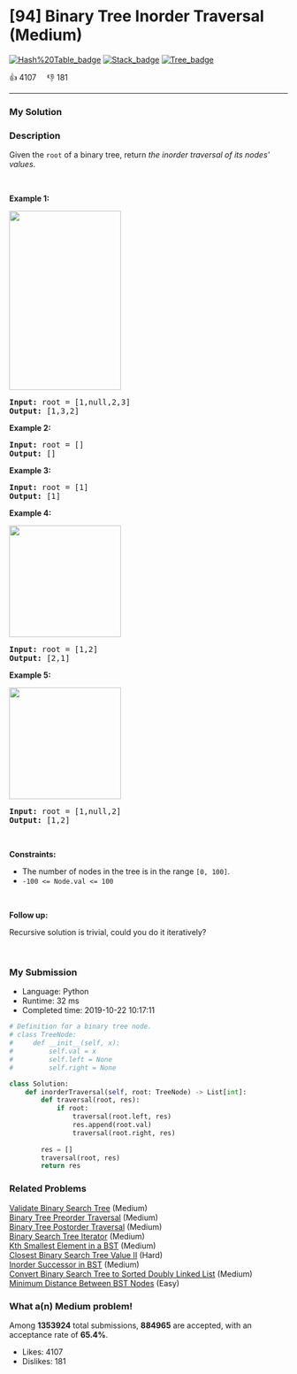 # [94] Binary Tree Inorder Traversal (Medium)

[![Hash%20Table_badge](https://img.shields.io/badge/topic-Hash%20Table-green.svg)](https://leetcode.com/problems/binary-tree-inorder-traversal/)  [![Stack_badge](https://img.shields.io/badge/topic-Stack-green.svg)](https://leetcode.com/problems/binary-tree-inorder-traversal/)  [![Tree_badge](https://img.shields.io/badge/topic-Tree-green.svg)](https://leetcode.com/problems/binary-tree-inorder-traversal/) 

:+1: 4107 &nbsp; &nbsp; :thumbsdown: 181

---

### My Solution


### Description
<p>Given the <code>root</code> of a binary tree, return <em>the inorder traversal of its nodes&#39; values</em>.</p>

<p>&nbsp;</p>
<p><strong>Example 1:</strong></p>
<img alt="" src="https://assets.leetcode.com/uploads/2020/09/15/inorder_1.jpg" style="width: 202px; height: 324px;" />
<pre>
<strong>Input:</strong> root = [1,null,2,3]
<strong>Output:</strong> [1,3,2]
</pre>

<p><strong>Example 2:</strong></p>

<pre>
<strong>Input:</strong> root = []
<strong>Output:</strong> []
</pre>

<p><strong>Example 3:</strong></p>

<pre>
<strong>Input:</strong> root = [1]
<strong>Output:</strong> [1]
</pre>

<p><strong>Example 4:</strong></p>
<img alt="" src="https://assets.leetcode.com/uploads/2020/09/15/inorder_5.jpg" style="width: 202px; height: 202px;" />
<pre>
<strong>Input:</strong> root = [1,2]
<strong>Output:</strong> [2,1]
</pre>

<p><strong>Example 5:</strong></p>
<img alt="" src="https://assets.leetcode.com/uploads/2020/09/15/inorder_4.jpg" style="width: 202px; height: 202px;" />
<pre>
<strong>Input:</strong> root = [1,null,2]
<strong>Output:</strong> [1,2]
</pre>

<p>&nbsp;</p>
<p><strong>Constraints:</strong></p>

<ul>
	<li>The number of nodes in the tree is in the range <code>[0, 100]</code>.</li>
	<li><code>-100 &lt;= Node.val &lt;= 100</code></li>
</ul>

<p>&nbsp;</p>

<p><strong>Follow up:</strong></p>

<p>Recursive solution is trivial, could you do it iteratively?</p>

<p>&nbsp;</p>



### My Submission

- Language: Python
- Runtime: 32 ms
- Completed time: 2019-10-22 10:17:11

```Python
# Definition for a binary tree node.
# class TreeNode:
#     def __init__(self, x):
#         self.val = x
#         self.left = None
#         self.right = None

class Solution:
    def inorderTraversal(self, root: TreeNode) -> List[int]:
        def traversal(root, res):
            if root:
                traversal(root.left, res)
                res.append(root.val)
                traversal(root.right, res)
                
        res = []
        traversal(root, res)
        return res
```


### Related Problems
[Validate Binary Search Tree](https://leetcode.com/problems/validate-binary-search-tree/) (Medium) <br>
[Binary Tree Preorder Traversal](https://leetcode.com/problems/binary-tree-preorder-traversal/) (Medium) <br>
[Binary Tree Postorder Traversal](https://leetcode.com/problems/binary-tree-postorder-traversal/) (Medium) <br>
[Binary Search Tree Iterator](https://leetcode.com/problems/binary-search-tree-iterator/) (Medium) <br>
[Kth Smallest Element in a BST](https://leetcode.com/problems/kth-smallest-element-in-a-bst/) (Medium) <br>
[Closest Binary Search Tree Value II](https://leetcode.com/problems/closest-binary-search-tree-value-ii/) (Hard) <br>
[Inorder Successor in BST](https://leetcode.com/problems/inorder-successor-in-bst/) (Medium) <br>
[Convert Binary Search Tree to Sorted Doubly Linked List](https://leetcode.com/problems/convert-binary-search-tree-to-sorted-doubly-linked-list/) (Medium) <br>
[Minimum Distance Between BST Nodes](https://leetcode.com/problems/minimum-distance-between-bst-nodes/) (Easy) <br>



### What a(n) Medium problem!
Among **1353924** total submissions, **884965** are accepted, with an acceptance rate of **65.4%**. <br>

- Likes: 4107
- Dislikes: 181

